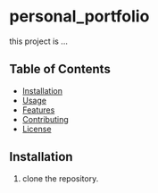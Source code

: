 # personal_portfolio

this project is ...

##  Table of Contents

 - [Installation](#installation)
 - [Usage](#usage)
 - [Features](#features)
 - [Contributing](#contributing)
 - [License](#license)

## Installation

1. clone the repository.
   ```bash
